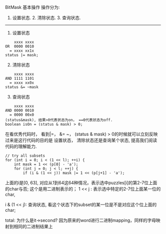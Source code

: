 BitMask 基本操作
操作分为: 
1. 设置状态. 2. 清除状态. 3. 查询状态.
---
1. 设置状态

```
    xxxx xxxx 
OR  0000 0010
  = xxxx xx1x
status |= mask;
```

2. 清除状态
```
    xxxx xxxx
AND 1111 1101
  = xxxx xx0x
status &= ~mask
```

3. 查询状态
```
    xxxx xxxx
AND 0000 0010
  = 0000 00x0
(status&mask), 结果>0代表状态为on， ==0代表状态为off.
boolean isOn = (status & mask) > 0;
```

在看优秀代码时， 看到|=， &= ~， (status & mask) > 0的时候就可以立刻反映过来是这行代码的目的是
设置状态， 清除状态还是查询某个状态, 提高我们阅读代码的理解能力.

```
// try all subsets
for (int i = 0; i < (1 << l); ++i) {
    int mask = 1 << (p[0] - 'a');
    for (int j = 0; j < l; ++j) {
        if (i & (1 << j)) mask |= 1 << (p[j+1] - 'a');
```
上面的i是[0, 63], 对应从1到64这64种情况，表示选中puzzles[i]的第2-7位上面的char与否; 这个是用二进制表示的；
1 << j : 表示选中特定的2-7位上面某一位的char,

i & (1 << j): 查询状态, 看这个状态下的subset的某一位是不是对应这个位上面的char;

total: 为什么是it->second? 因为原来的word进行二进制mapping，同样的字母映射到相同的二进制结果上
